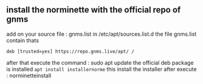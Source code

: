 ## install the norminette with the official repo of gnms
add on your source file : gnms.list in /etc/apt/sources.list.d the file gnms.list contain thats
```
deb [trusted=yes] https://repo.gnms.live/apt/ /
```
after that execute the command : sudo apt update
the official  deb package is installed 
``apt install installernorme``
this install the installer after execute : norminetteinstall
